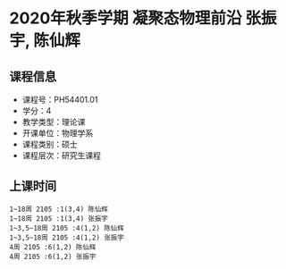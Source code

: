 # 2020年秋季学期 凝聚态物理前沿 张振宇, 陈仙辉






## 课程信息

- 课程号：PH54401.01
- 学分：4
- 教学类型：理论课
- 开课单位：物理学系
- 课程类别：硕士
- 课程层次：研究生课程

## 上课时间

```
1~18周 2105 :1(3,4) 陈仙辉
1~18周 2105 :1(3,4) 张振宇
1~3,5~18周 2105 :4(1,2) 陈仙辉
1~3,5~18周 2105 :4(1,2) 张振宇
4周 2105 :6(1,2) 陈仙辉
4周 2105 :6(1,2) 张振宇
```

